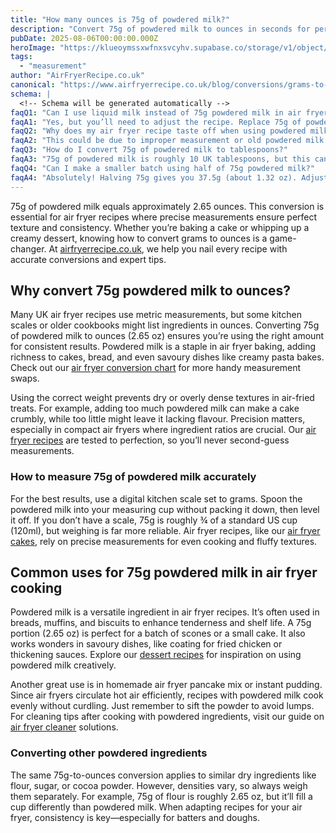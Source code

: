 ```yaml
---
title: "How many ounces is 75g of powdered milk?"
description: "Convert 75g of powdered milk to ounces in seconds for perfect air fryer baking. Get precise measurements for fluffy cakes and creamy desserts."
pubDate: 2025-08-06T00:00:00.000Z
heroImage: "https://klueoymssxwfnxsvcyhv.supabase.co/storage/v1/object/public/Shmucket/75g-powdered-milk-to-ounces.webp"
tags:
  - "measurement"
author: "AirFryerRecipe.co.uk"
canonical: "https://www.airfryerrecipe.co.uk/blog/conversions/grams-to-ounces/75g-powdered-milk-to-ounces"
schema: |
  <!-- Schema will be generated automatically -->
faqQ1: "Can I use liquid milk instead of 75g powdered milk in air fryer recipes?"
faqA1: "Yes, but you’ll need to adjust the recipe. Replace 75g of powdered milk with 300ml of liquid milk and reduce other liquids slightly. Keep in mind that liquid milk may change the texture, so stick to powdered for dry mixes like cakes or coatings."
faqQ2: "Why does my air fryer recipe taste off when using powdered milk?"
faqA2: "This could be due to improper measurement or old powdered milk. Always use a scale for 75g (2.65 oz) and check the expiry date. Stale powdered milk develops a bitter taste, which can ruin your dish. Store it in an airtight container to maintain freshness."
faqQ3: "How do I convert 75g of powdered milk to tablespoons?"
faqA3: "75g of powdered milk is roughly 10 UK tablespoons, but this can vary based on how tightly packed it is. For accuracy, weigh it instead. Air fryer recipes, especially baked goods, rely on precise measurements for the best results."
faqQ4: "Can I make a smaller batch using half of 75g powdered milk?"
faqA4: "Absolutely! Halving 75g gives you 37.5g (about 1.32 oz). Adjust all other ingredients proportionally. Smaller batches cook faster in air fryers, so reduce the cooking time by 10-15% and check for doneness early."
---
```

<p>75g of powdered milk equals approximately 2.65 ounces. This conversion is essential for air fryer recipes where precise measurements ensure perfect texture and consistency. Whether you’re baking a cake or whipping up a creamy dessert, knowing how to convert grams to ounces is a game-changer. At <a href=https://www.airfryerrecipe.co.uk>airfryerrecipe.co.uk</a>, we help you nail every recipe with accurate conversions and expert tips.</p>  

<h2>Why convert 75g powdered milk to ounces?</h2>  
<p>Many UK air fryer recipes use metric measurements, but some kitchen scales or older cookbooks might list ingredients in ounces. Converting 75g of powdered milk to ounces (2.65 oz) ensures you’re using the right amount for consistent results. Powdered milk is a staple in air fryer baking, adding richness to cakes, bread, and even savoury dishes like creamy pasta bakes. Check out our <a href=https://www.airfryerrecipe.co.uk/air-fryer-conversion-chart>air fryer conversion chart</a> for more handy measurement swaps.</p>  

<p>Using the correct weight prevents dry or overly dense textures in air-fried treats. For example, adding too much powdered milk can make a cake crumbly, while too little might leave it lacking flavour. Precision matters, especially in compact air fryers where ingredient ratios are crucial. Our <a href=https://www.airfryerrecipe.co.uk/recipes>air fryer recipes</a> are tested to perfection, so you’ll never second-guess measurements.</p>  

<h3>How to measure 75g of powdered milk accurately</h3>  
<p>For the best results, use a digital kitchen scale set to grams. Spoon the powdered milk into your measuring cup without packing it down, then level it off. If you don’t have a scale, 75g is roughly ¾ of a standard US cup (120ml), but weighing is far more reliable. Air fryer recipes, like our <a href=https://www.airfryerrecipe.co.uk/recipe-category/cakes>air fryer cakes</a>, rely on precise measurements for even cooking and fluffy textures.</p>  

<h2>Common uses for 75g powdered milk in air fryer cooking</h2>  
<p>Powdered milk is a versatile ingredient in air fryer recipes. It’s often used in breads, muffins, and biscuits to enhance tenderness and shelf life. A 75g portion (2.65 oz) is perfect for a batch of scones or a small cake. It also works wonders in savoury dishes, like coating for fried chicken or thickening sauces. Explore our <a href=https://www.airfryerrecipe.co.uk/recipe-category/dessert>dessert recipes</a> for inspiration on using powdered milk creatively.</p>  

<p>Another great use is in homemade air fryer pancake mix or instant pudding. Since air fryers circulate hot air efficiently, recipes with powdered milk cook evenly without curdling. Just remember to sift the powder to avoid lumps. For cleaning tips after cooking with powdered ingredients, visit our guide on <a href=https://www.airfryerrecipe.co.uk/air-fryer-cleaner>air fryer cleaner</a> solutions.</p>  

<h3>Converting other powdered ingredients</h3>  
<p>The same 75g-to-ounces conversion applies to similar dry ingredients like flour, sugar, or cocoa powder. However, densities vary, so always weigh them separately. For example, 75g of flour is roughly 2.65 oz, but it’ll fill a cup differently than powdered milk. When adapting recipes for your air fryer, consistency is key—especially for batters and doughs.</p>
